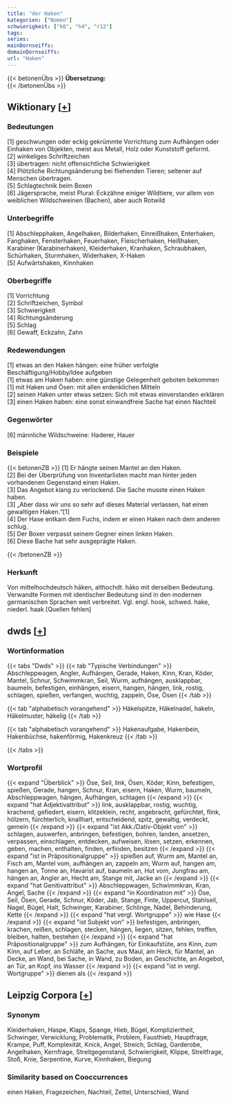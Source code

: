 ```yaml
---
title: "der Haken"
kategorien: ["Nomen"]
schwierigkeit: ["k6", "h4", "r12"]
tags:
series:
mainDornseiffs:
domainDornseiffs:
url: "Haken"
---
```


{{< betonenÜbs >}}
**Übersetzung:**  
{{< /betonenÜbs >}}

## Wiktionary [[+](https://de.wiktionary.org/wiki/Haken)]

### Bedeutungen
[1] geschwungen oder eckig gekrümmte Vorrichtung zum Aufhängen oder Einhaken von Objekten, meist aus Metall, Holz oder Kunststoff geformt.  
[2] winkeliges Schriftzeichen  
[3] übertragen: nicht offensichtliche Schwierigkeit  
[4] Plötzliche Richtungsänderung bei fliehenden Tieren; seltener auf Menschen übertragen.  
[5] Schlagtechnik beim Boxen  
[6] Jägersprache, meist Plural: Eckzähne einiger Wildtiere, vor allem von weiblichen Wildschweinen (Bachen), aber auch Rotwild  

### Unterbegriffe
[1] Abschlepphaken, Angelhaken, Bilderhaken, Einreißhaken, Enterhaken, Fanghaken, Fensterhaken, Feuerhaken, Fleischerhaken, Heißhaken, Karabiner (Karabinerhaken), Kleiderhaken, Kranhaken, Schraubhaken, Schürhaken, Sturmhaken, Widerhaken, X-Haken  
[5] Aufwärtshaken, Kinnhaken  

### Oberbegriffe
[1] Vorrichtung  
[2] Schriftzeichen, Symbol  
[3] Schwierigkeit  
[4] Richtungsänderung  
[5] Schlag  
[6] Gewaff, Eckzahn, Zahn  

### Redewendungen
[1] etwas an den Haken hängen: eine früher verfolgte Beschäftigung/Hobby/Idee aufgeben  
[1] etwas am Haken haben: eine günstige Gelegenheit geboten bekommen  
[1] mit Haken und Ösen: mit allen erdenklichen Mitteln  
[2] seinen Haken unter etwas setzen: Sich mit etwas einverstanden erklären  
[3] einen Haken haben: eine sonst einwandfreie Sache hat einen Nachteil  

### Gegenwörter
[6] männliche Wildschweine: Haderer, Hauer  

### Beispiele
{{< betonenZB >}}
[1] Er hängte seinen Mantel an den Haken.  
[2] Bei der Überprüfung von Inventarlisten macht man hinter jeden vorhandenen Gegenstand einen Haken.  
[3] Das Angebot klang zu verlockend. Die Sache musste einen Haken haben.  
[3] „Aber dass wir uns so sehr auf dieses Material verlassen, hat einen gewaltigen Haken.“[1]  
[4] Der Hase entkam dem Fuchs, indem er einen Haken nach dem anderen schlug.  
[5] Der Boxer verpasst seinem Gegner einen linken Haken.  
[6] Diese Bache hat sehr ausgeprägte Haken.  

{{< /betonenZB >}}
### Herkunft
Von mittelhochdeutsch hāken, althochdt. hāko mit derselben Bedeutung. Verwandte Formen mit identischer Bedeutung sind in den modernen germanischen Sprachen weit verbreitet. Vgl. engl. hook, schwed. hake, niederl. haak [Quellen fehlen]  



## dwds [[+](https://www.dwds.de/wb/Haken)]

### Wortinformation
{{< tabs "Dwds" >}}
{{< tab "Typische Verbindungen" >}}
Abschleppwagen, Angler, Aufhängen, Gerade, Haken, Kinn, Kran, Köder, Mantel, Schnur, Schwimmkran, Seil, Wurm, aufhängen, ausklappbar, baumeln, befestigen, einhängen, eisern, hangen, hängen, link, rostig, schlagen, spießen, verfangen, wuchtig, zappeln, Öse, Ösen
{{< /tab >}}

{{< tab "alphabetisch vorangehend" >}}
Häkelspitze, Häkelnadel, hakeln, Häkelmuster, häkelig
{{< /tab >}}

{{< tab "alphabetisch vorangehend" >}}
Hakenaufgabe, Hakenbein, Hakenbüchse, hakenförmig, Hakenkreuz
{{< /tab >}}

{{< /tabs >}}

### Wortprofil
{{< expand "Überblick" >}} Öse, Seil, link, Ösen, Köder, Kinn, befestigen, spießen, Gerade, hangen, Schnur, Kran, eisern, Haken, Wurm, baumeln, Abschleppwagen, hängen, Aufhängen, schlagen {{< /expand >}}
{{< expand "hat Adjektivattribut" >}} link, ausklappbar, rostig, wuchtig, krachend, gefiedert, eisern, klitzeklein, recht, angebracht, gefürchtet, flink, hölzern, fürchterlich, knallhart, entscheidend, spitz, gewaltig, verdeckt, gemein {{< /expand >}}
{{< expand "ist Akk./Dativ-Objekt von" >}} schlagen, auswerfen, anbringen, befestigen, bohren, landen, ansetzen, verpassen, einschlagen, entdecken, aufweisen, lösen, setzen, erkennen, geben, machen, enthalten, finden, erfinden, besitzen {{< /expand >}}
{{< expand "ist in Präpositionalgruppe" >}} spießen auf, Wurm am, Mantel an, Fisch am, Mantel vom, aufhängen an, zappeln am, Wurm auf, hangen am, hangen an, Tonne an, Havarist auf, baumeln an, Hut vom, Jungfrau am, hängen an, Angler an, Hecht am, Stange mit, Jacke an {{< /expand >}}
{{< expand "hat Genitivattribut" >}} Abschleppwagen, Schwimmkran, Kran, Angel, Sache {{< /expand >}}
{{< expand "in Koordination mit" >}} Öse, Seil, Ösen, Gerade, Schnur, Köder, Jab, Stange, Finte, Uppercut, Stahlseil, Nagel, Bügel, Halt, Schwinger, Karabiner, Schlinge, Nadel, Behinderung, Kette {{< /expand >}}
{{< expand "hat vergl. Wortgruppe" >}} wie Hase {{< /expand >}}
{{< expand "ist Subjekt von" >}} befestigen, anbringen, krachen, reißen, schlagen, stecken, hängen, liegen, sitzen, fehlen, treffen, bleiben, halten, bestehen {{< /expand >}}
{{< expand "hat Präpositionalgruppe" >}} zum Aufhängen, für Einkaufstüte, ans Kinn, zum Kinn, auf Leber, an Schläfe, an Sache, aus Maul, am Heck, für Mantel, an Decke, an Wand, bei Sache, in Wand, zu Boden, an Geschichte, an Angebot, an Tür, an Kopf, ins Wasser {{< /expand >}}
{{< expand "ist in vergl. Wortgruppe" >}} dienen als {{< /expand >}}

## Leipzig Corpora [[+](https://corpora.uni-leipzig.de/en/res?word=Haken&corpusId=deu_newscrawl-public_2018)]


### Synonym
Kleiderhaken, Haspe, Klaps, Spange, Hieb, Bügel, Kompliziertheit, Schwinger, Verwicklung, Problematik, Problem, Fausthieb, Hauptfrage, Krampe, Puff, Komplexität, Knick, Angel, Streich, Schlag, Garderobe, Angelhaken, Kernfrage, Streitgegenstand, Schwierigkeit, Klippe, Streitfrage, Stoß, Knie, Serpentine, Kurve, Kinnhaken, Biegung


### Similarity based on Cooccurrences
einen Haken, Fragezeichen, Nachteil, Zettel, Unterschied, Wand


